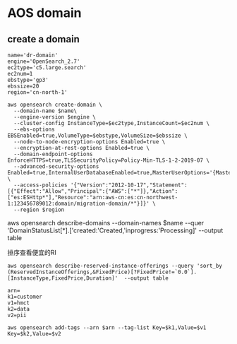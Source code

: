 #  AOS domain

## create a domain

```
name='dr-domain'
engine='OpenSearch_2.7'
ec2type='c5.large.search'
ec2num=1
ebstype='gp3'
ebssize=20
region='cn-north-1'
```

```
aws opensearch create-domain \
  --domain-name $name\
  --engine-version $engine \
  --cluster-config InstanceType=$ec2type,InstanceCount=$ec2num \
  --ebs-options EBSEnabled=true,VolumeType=$ebstype,VolumeSize=$ebssize \
  --node-to-node-encryption-options Enabled=true \
  --encryption-at-rest-options Enabled=true \
  --domain-endpoint-options EnforceHTTPS=true,TLSSecurityPolicy=Policy-Min-TLS-1-2-2019-07 \
  --advanced-security-options Enabled=true,InternalUserDatabaseEnabled=true,MasterUserOptions='{MasterUserName=jessica,MasterUserPassword=Aws}' \
  --access-policies '{"Version":"2012-10-17","Statement":[{"Effect":"Allow","Principal":{"AWS":["*"]},"Action":["es:ESHttp*"],"Resource":"arn:aws-cn:es:cn-northwest-1:123456789012:domain/migration-domain/*"}]}' \
  --region $region
```


aws opensearch describe-domains --domain-names $name --quer 'DomainStatusList[*].['created:'Created,'inprogress:'Processing]' --output table


排序查看便宜的RI

```
aws opensearch describe-reserved-instance-offerings --query 'sort_by (ReservedInstanceOfferings,&FixedPrice)[?FixedPrice!=`0.0`].[InstanceType,FixedPrice,Duration]'  --output table
```
```
arn=
k1=customer
v1=hmct
k2=data
v2=pii
```

```
aws opensearch add-tags --arn $arn --tag-list Key=$k1,Value=$v1 Key=$k2,Value=$v2
```
